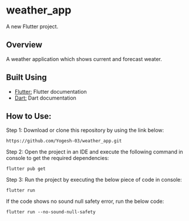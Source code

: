 # weather_app

A new Flutter project.

## Overview

A weather application which shows current and forecast weater.

## Built Using

- [Flutter:](https://docs.flutter.dev/get-started/codelab) Flutter documentation
- [Dart:](https://dart.dev/) Dart documentation

## How to Use:
Step 1:
Download or clone this repository by using the link below:
```
https://github.com/Yogesh-03/weather_app.git
```

Step 2:
Open the project in an IDE and execute the following command in console to get the required dependencies:
```
flutter pub get
```
Step 3:
Run the project by executing the below piece of code in console:
```
flutter run
```
If the code shows no sound null safety error, run the below code:
```
flutter run --no-sound-null-safety
```
